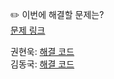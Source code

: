 ✏️ 이번에 해결할 문제는? <br>
[문제 링크](https://leetcode.com/problems/product-of-array-except-self/)

권현욱: [해결 코드]() <br>
김동국: [해결 코드]() <br>
